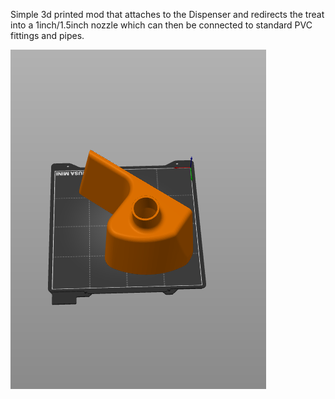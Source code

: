 Simple 3d printed mod that attaches to the Dispenser and redirects the treat into a 1inch/1.5inch nozzle which can then be connected to standard PVC fittings and pipes.

![image](https://github.com/beardstack/TreatnTrain_Decode/blob/master/3DMods/TreatRedirection/Mod3d.png)
